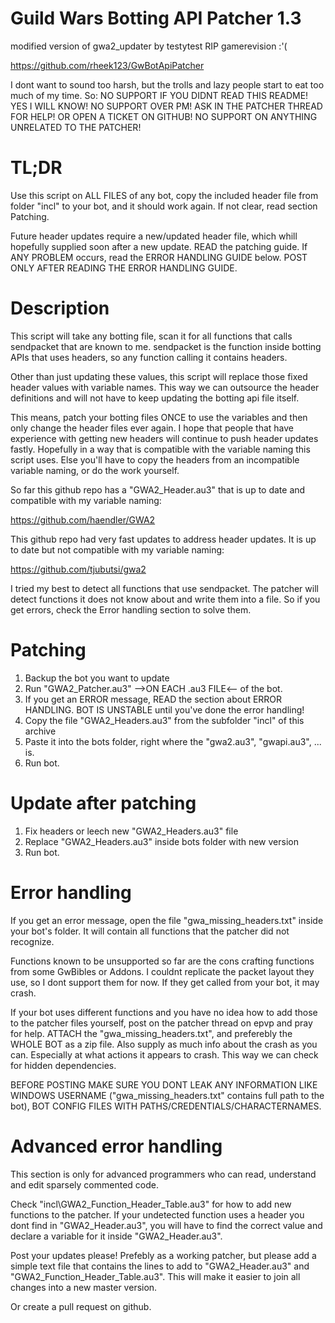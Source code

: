 # Guild Wars Botting API Patcher 1.3
modified version of gwa2_updater by testytest
RIP gamerevision :'(

https://github.com/rheek123/GwBotApiPatcher

I dont want to sound too harsh, but the trolls and lazy people start to eat too much of my time. So:
NO SUPPORT IF YOU DIDNT READ THIS README! YES I WILL KNOW!
NO SUPPORT OVER PM! ASK IN THE PATCHER THREAD FOR HELP! OR OPEN A TICKET ON GITHUB!
NO SUPPORT ON ANYTHING UNRELATED TO THE PATCHER!

		
# TL;DR
Use this script on ALL FILES of any bot, copy the included header file from folder "incl" to your bot, and it should work again. If not clear, read section Patching.

Future header updates require a new/updated header file, which whill hopefully supplied soon after a new update.
READ the patching guide. If ANY PROBLEM occurs, read the ERROR HANDLING GUIDE below.
POST ONLY AFTER READING THE ERROR HANDLING GUIDE.


# Description		
This script will take any botting file, scan it for all functions that calls sendpacket that are known to me. sendpacket is the function inside botting APIs that uses headers, so any function calling it contains headers.

Other than just updating these values, this script will replace those fixed header values with variable names. This way we can outsource the header definitions and will not have to keep updating the botting api file itself.

This means, patch your botting files ONCE to use the variables and then only change the header files ever again. I hope that people that have experience with getting new headers will continue to push header updates fastly.
Hopefully in a way that is compatible with the variable naming this script uses. Else you'll have to copy the headers from an incompatible variable naming, or do the work yourself.

So far this github repo has a "GWA2_Header.au3" that is up to date and compatible with my variable naming:

https://github.com/haendler/GWA2
	
This github repo had very fast updates to address header updates. It is up to date but not compatible with my variable naming:

https://github.com/tjubutsi/gwa2
	
I tried my best to detect all functions that use sendpacket. The patcher will detect functions it does not know about and write them into a file. So if you get errors, check the Error handling section to solve them.

		
# Patching 
1. Backup the bot you want to update
2. Run "GWA2_Patcher.au3" -->ON EACH .au3 FILE<-- of the bot.
3. If you get an ERROR message, READ the section about ERROR HANDLING. 
    BOT IS UNSTABLE until you've done the error handling!
4. Copy the file "GWA2_Headers.au3" from the subfolder "incl" of this archive
5. Paste it into the bots folder, right where the "gwa2.au3", "gwapi.au3", ... is.
6. Run bot.

# Update after patching
1. Fix headers or leech new "GWA2_Headers.au3" file
2. Replace "GWA2_Headers.au3" inside bots folder with new version
3. Run bot.

# Error handling
If you get an error message, open the file "gwa_missing_headers.txt" inside your bot's folder. It will contain all functions that the patcher did not recognize.

Functions known to be unsupported so far are the cons crafting functions from some GwBibles or Addons. I couldnt replicate the packet layout they use, so I dont support them for now. If they get called from your bot, it may crash. 

If your bot uses different functions and you have no idea how to add those to the patcher files yourself, post on the patcher thread on epvp and pray for help. ATTACH the "gwa_missing_headers.txt", and preferebly the WHOLE BOT as a zip file. Also supply as much info about the crash as you can. Especially at what actions it appears to crash. This way we can check for hidden dependencies.
	
BEFORE POSTING MAKE SURE YOU DONT LEAK ANY INFORMATION LIKE WINDOWS USERNAME ("gwa_missing_headers.txt" contains full path to the bot), BOT CONFIG FILES WITH PATHS/CREDENTIALS/CHARACTERNAMES.
	
# Advanced error handling
  
This section is only for advanced programmers who can read, understand and edit sparsely commented code.

Check "incl\GWA2_Function_Header_Table.au3" for how to add new functions to the patcher. If your undetected function uses a header you dont find in "GWA2_Header.au3", you will have to find the correct value and declare a variable for it inside "GWA2_Header.au3".

Post your updates please! Prefebly as a working patcher, but please add a simple text file that contains the lines to add to "GWA2_Header.au3" and "GWA2_Function_Header_Table.au3". This will make it easier to join all changes into a new master version.

Or create a pull request on github.
